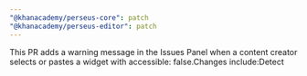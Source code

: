 ```yaml
---
"@khanacademy/perseus-core": patch
"@khanacademy/perseus-editor": patch
---
```


This PR adds a warning message in the Issues Panel when a content creator selects or pastes a widget with accessible: false.Changes include:Detect
